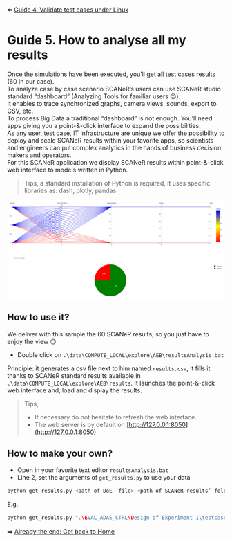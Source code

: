 :arrow_left: [Guide 4. Validate test cases under Linux](HT_Validate_test_cases_under_Linux.md)

# Guide 5. How to analyse all my results

Once the simulations have been executed, you’ll get all test cases results (60 in our case).  
To analyze case by case scenario SCANeR’s users can use SCANeR studio standard “dashboard” (Analyzing Tools for familiar users 😉).  
It enables to trace synchronized graphs, camera views, sounds, export to CSV, etc.  
To process Big Data a traditional “dashboard” is not enough. You’ll need apps giving you a point-&-click interface to expand the possibilities.  
As any user, test case, IT infrastructure are unique we offer the possibility to deploy and scale SCANeR results within your favorite apps, so scientists and engineers can put complex analytics in the hands of business decision makers and operators.  
For this SCANeR application we display SCANeR results within point-&-click web interface to models written in Python.  

> Tips, a standard installation of Python is required, it uses specific libraries as: dash, plotly, pandas.

![](./assets/Analytics.png)

## How to use it?

We deliver with this sample the 60 SCANeR results, so you just have to enjoy the view 😊

* Double click on `.\data\COMPUTE_LOCAL\explore\AEB\resultsAnalysis.bat`

Principle: it generates a csv file next to him named `results.csv`, it fills it thanks to SCANeR standard results available in `.\data\COMPUTE_LOCAL\explore\AEB\results`. It launches the point-&-click web interface and, load and display the results.

> Tips,
> * If necessary do not hesitate to refresh the web interface.
> * The web server is by default on [http://127.0.0.1:8050](http://127.0.0.1:8050)

## How to make your own?

* Open in your favorite text editor `resultsAnalysis.bat`
* Line 2, set the arguments of `get_results.py` to use your data

```C
python get_results.py <path of DoE  file> <path of SCANeR results’ folder>
```

E.g.
```C
python get_results.py ".\EVAL_ADAS_CTRL\Design of Experiment 1\testcases.xtc" results
```

:arrow_right: [Already the end: Get back to Home](../../index.md)
